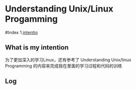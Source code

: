 # Understanding Unix/Linux Progamming

#Index
 1.[intentio](#intention)

## <span id="intention">What is my intention</span>
 为了更加深入的学习Linux，还有参考了 Understanding Unix/linux Programming 的内容来完成我在里面的学习过程和代码的训练

## Log
